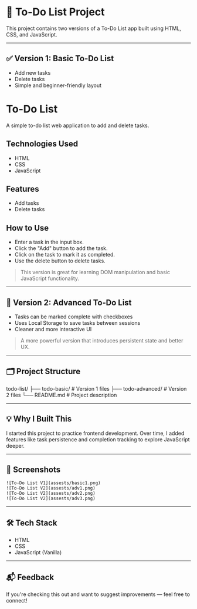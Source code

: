 # 📝 To-Do List Project

This project contains two versions of a To-Do List app built using HTML, CSS, and JavaScript.

---
## ✅ Version 1: Basic To-Do List

- Add new tasks
- Delete tasks
- Simple and beginner-friendly layout
# To-Do List

A simple to-do list web application to add and delete tasks.

## Technologies Used
- HTML
- CSS
- JavaScript

## Features
- Add tasks
- Delete tasks

## How to Use
- Enter a task in the input box.
- Click the "Add" button to add the task.
- Click on the task to mark it as completed.
- Use the delete button to delete tasks.

> This version is great for learning DOM manipulation and basic JavaScript functionality.

---

## 🌟 Version 2: Advanced To-Do List

- Tasks can be marked complete with checkboxes
- Uses Local Storage to save tasks between sessions
- Cleaner and more interactive UI

> A more powerful version that introduces persistent state and better UX.

---

## 🗂️ Project Structure

todo-list/
├── todo-basic/ # Version 1 files
├── todo-advanced/ # Version 2 files
└── README.md # Project description

---

## 💡 Why I Built This

I started this project to practice frontend development. Over time, I added features like task persistence and completion tracking to explore JavaScript deeper.

---

## 📸 Screenshots

    ![To-Do List V1](assests/basic1.png)
    ![To-Do List V2](assests/adv1.png)
    ![To-Do List V2](assests/adv2.png)
    ![To-Do List V2](assests/adv3.png)

---

## 🛠️ Tech Stack

- HTML
- CSS
- JavaScript (Vanilla)

---

## 📬 Feedback

If you're checking this out and want to suggest improvements — feel free to connect!